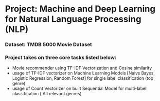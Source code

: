 # Project: Machine and Deep Learning for Natural Language Processing (NLP)
### Dataset: TMDB 5000 Movie Dataset
### Project takes on three core tasks listed below:
- Movie recommender using TF-IDF Vectorization and Cosine similarity
- usage of TF-IDF vectorizer on Machine Learning Models [Naive Bayes, Logistic Regression, Random Forest] for single label classification (top genre)
- usage of Count Vectorizer on built Sequential Model for multi-label classification ( All relevant genres)

